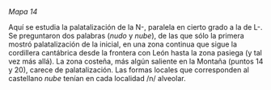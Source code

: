 *Mapa 14*

Aquí se estudia la palatalización de la N-, paralela en cierto grado a la de L-. Se preguntaron dos palabras (*nudo* y *nube*), de las que sólo la primera mostró palatalización de la inicial, en una zona continua que sigue la cordillera cantábrica desde la frontera con León hasta la zona pasiega (y tal vez más allá). La zona costeña, más algún saliente en la Montaña (puntos 14 y 20), carece de palatalización. 
Las formas locales que corresponden al castellano *nube* tenían en cada localidad /n/ alveolar.
